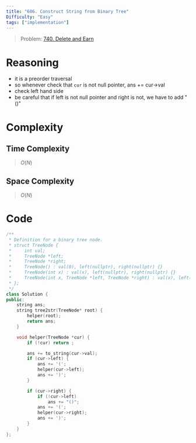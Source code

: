 ```yaml
---
title: "606. Construct String from Binary Tree"
Difficulty: "Easy"
tags: ["implementation"]
---
```


> Problem: [740. Delete and Earn](https://leetcode.com/problems/construct-string-from-binary-tree/description/?envType=daily-question&envId=2023-12-08)

# Reasoning 
- it is a preorder traversal
- so whenever check that `cur` is not null pointer, ans += cur->val
- check left hand side
- be careful that if left is not null pointer and right is not, we have to add "()"

# Complexity
## Time Complexity
> $O(N)$
## Space Complexity
> $O(N)$

# Code
```cpp
/**
 * Definition for a binary tree node.
 * struct TreeNode {
 *     int val;
 *     TreeNode *left;
 *     TreeNode *right;
 *     TreeNode() : val(0), left(nullptr), right(nullptr) {}
 *     TreeNode(int x) : val(x), left(nullptr), right(nullptr) {}
 *     TreeNode(int x, TreeNode *left, TreeNode *right) : val(x), left(left), right(right) {}
 * };
 */
class Solution {
public:
    string ans;
    string tree2str(TreeNode* root) {
        helper(root);
        return ans;
    }

    void helper(TreeNode *cur) {
        if (!cur) return ;

        ans += to_string(cur->val);
        if (cur->left) {
            ans += '(';
            helper(cur->left);
            ans += ')';
        }

        if (cur->right) {
            if (!cur->left)
                ans += "()";
            ans += '(';
            helper(cur->right);
            ans += ')';
        }
    }
};
```
